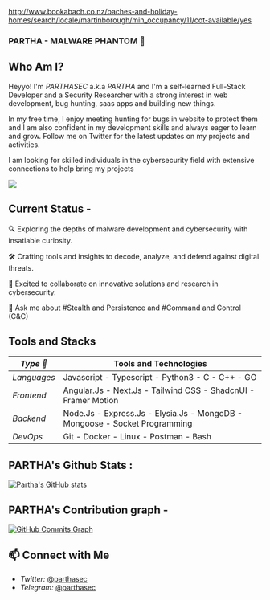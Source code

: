 http://www.bookabach.co.nz/baches-and-holiday-homes/search/locale/martinborough/min_occupancy/11/cot-available/yes




### PARTHA - MALWARE PHANTOM 👾

## Who Am I?

Heyyo! I'm *PARTHASEC* a.k.a *PARTHA* and I'm a self-learned Full-Stack Developer and a Security Researcher with a strong interest in web development, bug hunting, saas apps and building new things.

In my free time, I enjoy meeting hunting for bugs in website to protect them and I am  also confident in my development skills and always eager to learn and grow. Follow me on Twitter for the latest updates on my projects and activities.

I am looking for skilled individuals in the cybersecurity field with extensive connections to help bring my projects

![](https://komarev.com/ghpvc/?username=parthasec)

## Current Status -

🔍 Exploring the depths of malware development and cybersecurity with insatiable curiosity.

🛠️ Crafting tools and insights to decode, analyze, and defend against digital threats.

🚀 Excited to collaborate on innovative solutions and research in cybersecurity.

💭 Ask me about #Stealth and Persistence and #Command and Control (C&C)

## Tools and Stacks
| *Type 🦥*           | Tools and Technologies |
|----------------|------------------------|
| *Languages*  | Javascript - Typescript - Python3 - C - C++ - GO |
| *Frontend*   | Angular.Js - Next.Js - Tailwind CSS - ShadcnUI - Framer Motion |
| *Backend*    | Node.Js - Express.Js - Elysia.Js - MongoDB - Mongoose - Socket Programming |
| *DevOps*     | Git - Docker - Linux - Postman - Bash |


## PARTHA's Github Stats :
[![Partha's GitHub stats](https://github-readme-stats.vercel.app/api?username=parthasec)](https://github.com/toxxiicsec/github-readme-stats)

## PARTHA's Contribution graph -
<a href="https://www.github.com/parthasec"><img src="https://github-readme-activity-graph.vercel.app/graph?username=parthasec&theme=react-dark" alt="GitHub Commits Graph" /></a>







## 📫 Connect with Me
- *Twitter:* [@parthasec](https://x.com/parthasec)
- *Telegram:* [@parthasec](https://t.me/parthasec)


